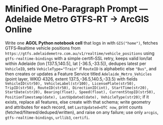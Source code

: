 # Minified One‑Paragraph Prompt — Adelaide Metro GTFS‑RT → ArcGIS Online

Write one **AGOL Python notebook cell** that logs in with `GIS("home")`, fetches GTFS‑Realtime vehicle positions from `https://gtfs.adelaidemetro.com.au/v1/realtime/vehicle_positions` using `gtfs-realtime-bindings` with a simple certifi‑SSL retry, keeps valid lon/lat within Adelaide (lon [137.5,140.5], lat [-36.5,-33.5]), dedupes latest per `VehicleID`, sets `VehicleType="Train"` if `RouteID` is alphabetic else `"Bus"`, and then creates or updates a Feature Service titled `Adelaide_Metro_Vehicles` (point layer, WKID 4326, extent 137.5,-36.5,140.5,-33.5) with fields `VehicleID(str50), VehicleLabel(str100), LicensePlate(str50), TripID(str50), RouteID(str50), DirectionID(int), StartTime(str20), StartDate(str20), Bearing(float), Speed(float), CurrentStopID(str50), PositionTimestamp(date), LastUpdated(date), VehicleType(str20)`; if it exists, replace all features, else create with that schema; write geometry and attributes for each record, set `LastUpdated=UTC now`, print counts (fetched/filtered/deduped/written), and raise on any failure; use only `arcgis`, `gtfs-realtime-bindings`, `urllib3`, `certifi`.
